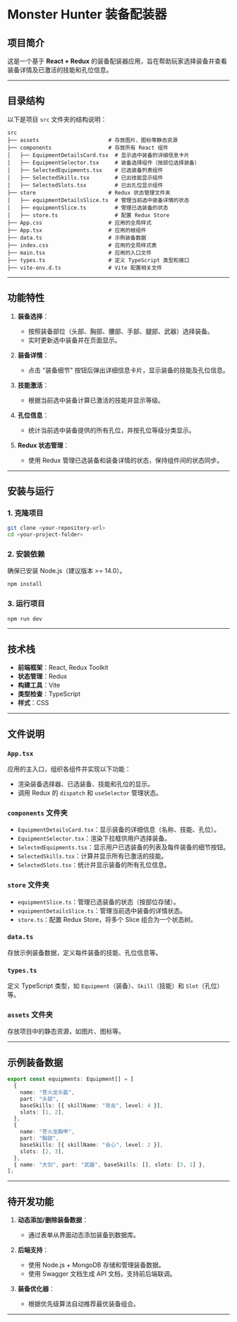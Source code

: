 # Monster Hunter 装备配装器

## 项目简介

这是一个基于 **React + Redux** 的装备配装器应用，旨在帮助玩家选择装备并查看装备详情及已激活的技能和孔位信息。

---

## 目录结构

以下是项目 `src` 文件夹的结构说明：

```
src
├── assets                      # 存放图片、图标等静态资源
├── components                  # 存放所有 React 组件
│   ├── EquipmentDetailsCard.tsx  # 显示选中装备的详细信息卡片
│   ├── EquipmentSelector.tsx     # 装备选择组件（按部位选择装备）
│   ├── SelectedEquipments.tsx    # 已选装备列表组件
│   ├── SelectedSkills.tsx        # 已出技能显示组件
│   ├── SelectedSlots.tsx         # 已出孔位显示组件
├── store                       # Redux 状态管理文件夹
│   ├── equipmentDetailsSlice.ts  # 管理当前选中装备详情的状态
│   ├── equipmentSlice.ts         # 管理已选装备的状态
│   ├── store.ts                  # 配置 Redux Store
├── App.css                     # 应用的全局样式
├── App.tsx                     # 应用的根组件
├── data.ts                     # 示例装备数据
├── index.css                   # 应用的全局样式表
├── main.tsx                    # 应用的入口文件
├── types.ts                    # 定义 TypeScript 类型和接口
├── vite-env.d.ts               # Vite 配置相关文件
```

---

## 功能特性

1. **装备选择**：

   - 按照装备部位（头部、胸部、腰部、手部、腿部、武器）选择装备。
   - 实时更新选中装备并在页面显示。

2. **装备详情**：

   - 点击 "装备细节" 按钮后弹出详细信息卡片，显示装备的技能及孔位信息。

3. **技能激活**：

   - 根据当前选中装备计算已激活的技能并显示等级。

4. **孔位信息**：

   - 统计当前选中装备提供的所有孔位，并按孔位等级分类显示。

5. **Redux 状态管理**：
   - 使用 Redux 管理已选装备和装备详情的状态，保持组件间的状态同步。

---

## 安装与运行

### 1. 克隆项目

```bash
git clone <your-repository-url>
cd <your-project-folder>
```

### 2. 安装依赖

确保已安装 Node.js（建议版本 >= 14.0）。

```bash
npm install
```

### 3. 运行项目

```bash
npm run dev
```

---

## 技术栈

- **前端框架**：React, Redux Toolkit
- **状态管理**：Redux
- **构建工具**：Vite
- **类型检查**：TypeScript
- **样式**：CSS

---

## 文件说明

### `App.tsx`

应用的主入口，组织各组件并实现以下功能：

- 渲染装备选择器、已选装备、技能和孔位的显示。
- 调用 Redux 的 `dispatch` 和 `useSelector` 管理状态。

### `components` 文件夹

- `EquipmentDetailsCard.tsx`：显示装备的详细信息（名称、技能、孔位）。
- `EquipmentSelector.tsx`：渲染下拉框供用户选择装备。
- `SelectedEquipments.tsx`：显示用户已选装备的列表及每件装备的细节按钮。
- `SelectedSkills.tsx`：计算并显示所有已激活的技能。
- `SelectedSlots.tsx`：统计并显示装备的所有孔位信息。

### `store` 文件夹

- `equipmentSlice.ts`：管理已选装备的状态（按部位存储）。
- `equipmentDetailsSlice.ts`：管理当前选中装备的详情状态。
- `store.ts`：配置 Redux Store，将多个 Slice 组合为一个状态树。

### `data.ts`

存放示例装备数据，定义每件装备的技能、孔位信息等。

### `types.ts`

定义 TypeScript 类型，如 `Equipment`（装备）、`Skill`（技能）和 `Slot`（孔位）等。

### `assets` 文件夹

存放项目中的静态资源，如图片、图标等。

---

## 示例装备数据

```typescript
export const equipments: Equipment[] = [
  {
    name: "苍火龙头盔",
    part: "头部",
    baseSkills: [{ skillName: "攻击", level: 4 }],
    slots: [1, 2],
  },
  {
    name: "苍火龙胸甲",
    part: "胸部",
    baseSkills: [{ skillName: "会心", level: 2 }],
    slots: [2, 3],
  },
  { name: "大剑", part: "武器", baseSkills: [], slots: [3, 1] },
];
```

---

## 待开发功能

1. **动态添加/删除装备数据**：

   - 通过表单从界面动态添加装备到数据库。

2. **后端支持**：

   - 使用 Node.js + MongoDB 存储和管理装备数据。
   - 使用 Swagger 文档生成 API 文档，支持前后端联调。

3. **装备优化器**：
   - 根据优先级算法自动推荐最优装备组合。

---
